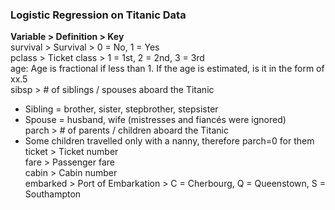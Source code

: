 ### Logistic Regression on Titanic Data


**Variable > Definition > Key**  
survival > Survival > 0 = No, 1 = Yes  
pclass > Ticket class > 1 = 1st, 2 = 2nd, 3 = 3rd   
age: Age is fractional if less than 1. If the age is estimated, is it in the form of xx.5  
sibsp > # of siblings / spouses aboard the Titanic  
- Sibling = brother, sister, stepbrother, stepsister  
- Spouse = husband, wife (mistresses and fiancés were ignored)  
parch > # of parents / children aboard the Titanic  
- Some children travelled only with a nanny, therefore parch=0 for them  
ticket > Ticket number  
fare > Passenger fare  
cabin > Cabin number  
embarked > Port of Embarkation > C = Cherbourg, Q = Queenstown, S = Southampton  
